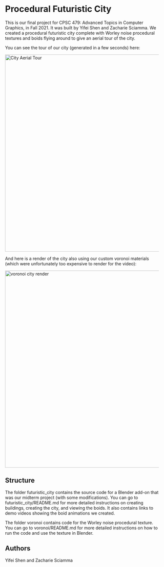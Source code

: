 # Procedural Futuristic City
This is our final project for CPSC 479: Advanced Topics in Computer Graphics, in Fall 2021. It was built by Yifei Shen and Zacharie Sciamma. We created a procedural futuristic city complete with Worley noise procedural textures and boids flying around to give an aerial tour of the city.

You can see the tour of our city (generated in a few seconds) here:

[<img width="644" alt="City Aerial Tour" src="https://user-images.githubusercontent.com/17149360/191398999-1a594e86-618a-424f-9bd6-3725f76d147f.png">](https://youtu.be/LjG8hPaMy_M)

And here is a render of the city also using our custom voronoi materials (which were unfortunately too expensive to render for the video):

<img width="644" alt="voronoi city render" src="https://user-images.githubusercontent.com/17149360/191399265-6f95d0e4-3a99-40d7-a1d4-81f50507369b.png">


## Structure
The folder futuristic_city contains the source code 
for a Blender add-on that was our midterm project (with some modifications). 
You can go to futuristic_city/README.md for more detailed instructions on creating buildings, creating the city, and viewing the boids. It also contains links to demo videos showing the boid animations we created.

The folder voronoi contains code for the Worley noise procedural texture. You 
can go to voronoi/README.md for more detailed instructions on how to run the code 
and use the texture in Blender.

## Authors
Yifei Shen and Zacharie Sciamma
